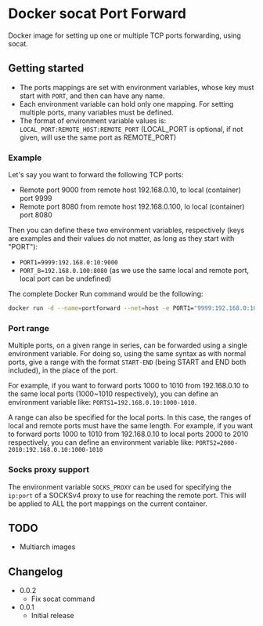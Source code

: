 # Docker socat Port Forward

Docker image for setting up one or multiple TCP ports forwarding, using socat.

## Getting started

- The ports mappings are set with environment variables, whose key must start with `PORT`, and then can have any name.
- Each environment variable can hold only one mapping. For setting multiple ports, many variables must be defined.
- The format of environment variable values is: `LOCAL_PORT:REMOTE_HOST:REMOTE_PORT` (LOCAL_PORT is optional, if not given, will use the same port as REMOTE_PORT)

### Example

Let's say you want to forward the following TCP ports:

- Remote port 9000 from remote host 192.168.0.10, to local (container) port 9999
- Remote port 8080 from remote host 192.168.0.100, lo local (container) port 8080

Then you can define these two environment variables, respectively (keys are examples and their values do not matter, as long as they start with "PORT"):

- `PORT1=9999:192.168.0:10:9000`
- `PORT_B=192.168.0.100:8080` (as we use the same local and remote port, local port can be undefined)

The complete Docker Run command would be the following:

```bash
docker run -d --name=portforward --net=host -e PORT1="9999:192.168.0:10:9000" -e PORT_B="192.168.0.100:8080" ghcr.io/david-lor/portforward
```

### Port range

Multiple ports, on a given range in series, can be forwarded using a single environment variable. For doing so, using the same syntax as with normal ports, give a range with the format `START-END` (being START and END both included), in the place of the port.

For example, if you want to forward ports 1000 to 1010 from 192.168.0.10 to the same local ports (1000~1010 respectively),
you can define an environment variable like: `PORTS1=192.168.0.10:1000-1010`.

A range can also be specified for the local ports. In this case, the ranges of local and remote ports must have the same length.
For example, if you want to forward ports 1000 to 1010 from 192.168.0.10 to local ports 2000 to 2010 respectively,
you can define an environment variable like: `PORTS2=2000-2010:192.168.0.10:1000-1010`

### Socks proxy support

The environment variable `SOCKS_PROXY` can be used for specifying the `ip:port` of a SOCKSv4 proxy to use for reaching the remote port.
This will be applied to ALL the port mappings on the current container.

## TODO

- Multiarch images

## Changelog

- 0.0.2
    - Fix socat command
- 0.0.1
    - Initial release
